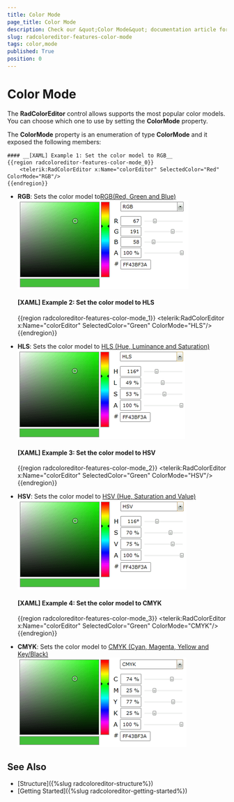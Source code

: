 ```yaml
---
title: Color Mode
page_title: Color Mode
description: Check our &quot;Color Mode&quot; documentation article for the RadColorEditor WPF control.
slug: radcoloreditor-features-color-mode
tags: color,mode
published: True
position: 0
---
```


# Color Mode

The __RadColorEditor__ control allows supports the most popular color models. You can choose which one to use by setting the  __ColorMode__ property.

The __ColorMode__ property is an enumeration of type __ColorMode__ and it exposed the following members:				

	#### __[XAML] Example 1: Set the color model to RGB__
	{{region radcoloreditor-features-color-mode_0}}
		<telerik:RadColorEditor x:Name="colorEditor" SelectedColor="Red" ColorMode="RGB"/>
	{{endregion}}

* __RGB__: Sets the color model to[RGB(Red, Green and Blue)](http://en.wikipedia.org/wiki/RGB_color_model)  
	![radcoloreditor-features-rgb](images/radcoloreditor-features-rgb.png)

	#### __[XAML] Example 2: Set the color model to HLS__
	{{region radcoloreditor-features-color-mode_1}}
		<telerik:RadColorEditor x:Name="colorEditor" SelectedColor="Green" ColorMode="HLS"/>
	{{endregion}}

* __HLS__: Sets the color model to [HLS (Hue, Luminance and Saturation)](http://en.wikipedia.org/wiki/HSL_and_HSV)  
	![radcoloreditor-features-hls](images/radcoloreditor-features-hls.png)

	#### __[XAML] Example 3: Set the color model to HSV__
	{{region radcoloreditor-features-color-mode_2}}
		<telerik:RadColorEditor x:Name="colorEditor" SelectedColor="Green" ColorMode="HSV"/>
	{{endregion}}

* __HSV__: Sets the color model to [HSV (Hue, Saturation and Value)](http://en.wikipedia.org/wiki/HSL_and_HSV)  
	![radcoloreditor-features-hsv](images/radcoloreditor-features-hsv.png)

	#### __[XAML] Example 4: Set the color model to CMYK__
	{{region radcoloreditor-features-color-mode_3}}
		<telerik:RadColorEditor x:Name="colorEditor" SelectedColor="Green" ColorMode="CMYK"/>
	{{endregion}}

* __CMYK__: Sets the color model to [CMYK (Cyan, Magenta, Yellow and Key/Black)](http://en.wikipedia.org/wiki/Cmyk)  
	![radcoloreditor-features-cmyk](images/radcoloreditor-features-cmyk.png)

## See Also
 * [Structure]({%slug radcoloreditor-structure%})
 * [Getting Started]({%slug radcoloreditor-getting-started%})
